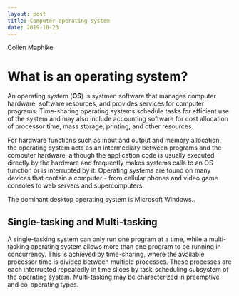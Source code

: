 ```yaml
---
layout: post
title: Computer operating system
date: 2019-10-23
---
```


Collen Maphike

# What is an operating system?

An operating system (**OS**) is systmen software that manages computer hardware, software resources, and provides services for computer programs.
 Time-sharing operating systems schedule tasks for efficient use of the system and may also include accounting software for cost allocation of processor time, mass storage, printing, and other resources.

 For hardware functions such as input and output and memory allocation, the operating system acts as an intermediary between programs and the computer hardware, although the application code is usually executed directly by the hardware and frequently makes systems calls to an OS function or is interrupted by it. Operating systems are found on many devices that contain a computer - from cellular phones and video game consoles to web servers and supercomputers.

 The dominant desktop operating system is Microsoft Windows..

 ## Single-tasking and Multi-tasking

 A single-tasking system can only run one program at a time, while a multi-tasking operating system allows more than one program to be running in concurrency. This is achieved by time-sharing, where the available processor time is divided between multiple processes. These processes are each interrupted repeatedly in time slices by task-scheduling subsystem of the operating system. Multi-tasking may be characterized in preemptive and co-operating types.
